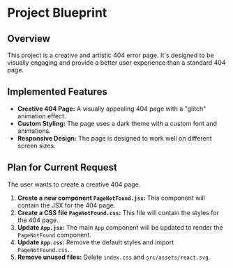 
# Project Blueprint

## Overview

This project is a creative and artistic 404 error page. It's designed to be visually engaging and provide a better user experience than a standard 404 page.

## Implemented Features

*   **Creative 404 Page:** A visually appealing 404 page with a "glitch" animation effect.
*   **Custom Styling:** The page uses a dark theme with a custom font and animations.
*   **Responsive Design:** The page is designed to work well on different screen sizes.

## Plan for Current Request

The user wants to create a creative 404 page.

1.  **Create a new component `PageNotFound.jsx`:** This component will contain the JSX for the 404 page.
2.  **Create a CSS file `PageNotFound.css`:** This file will contain the styles for the 404 page.
3.  **Update `App.jsx`:** The main `App` component will be updated to render the `PageNotFound` component.
4.  **Update `App.css`:** Remove the default styles and import `PageNotFound.css`.
5.  **Remove unused files:** Delete `index.css` and `src/assets/react.svg`.
